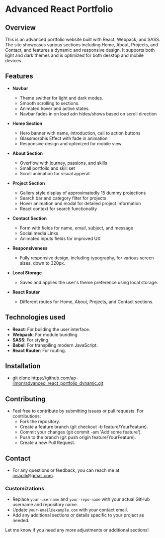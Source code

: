 # Advanced React Portfolio

## Overview

This is an advanced portfolio website built with React, Webpack, and SASS. The site showcases various sections including Home, About, Projects, and Contact, and features a dynamic and responsive design. It supports both light and dark themes and is optimized for both desktop and mobile devices.


## Features
- **Navbar**
    - Theme swither for light and dark modes.
    - Smooth scrolling to sections.
    - Animated hover and active states.
    - Navbar fades in on load adn hides/shows based on scroll direction

- **Home Section**
    - Hero banner with name, introduction, call to action buttons
    - Glassmorphis Effect with fade in animation
    - Responsive design and optimized for mobile view

- **About Section**
    - Overflow with journey, passions, and skills
    - Small portfoilo and skill set
    - Scroll animation for visual apperal

- **Project Section**
    - Gallery style display of approximatedly 15 dummy projections
    - Search bar and category filter for projects
    - Hover animation and modal for detailed project information
    - React context for search functionality

- **Contact Section**
    - Form with fields for name, email, subject, and message
    - Social media Links
    - Animated inputs fields for improved UX

- **Responsiveness**
    - Fully responsive design, including typography, for various screen sizes, down to 320px.

- **Local Storage**
    - Saves and applies the user's theme preference using local storage.

- **React Router**
    - Different routes for Home, About, Projects, and Contact sections.

## Technologies used
- **React**: For building the user interface.
- **Webpack**: For module bundling.
- **SASS**: For styling.
- **Babel**: For transpiling modern JavaScript.
- **React Router**: For routing.

## Installation
   - git clone https://github.com/ap-limon/advanced_react_portfolio_dynamic.git

## Contributing

- Feel free to contribute by submitting issues or pull requests. For contributions:
    - Fork the repository.
    - Create a feature branch (git checkout -b feature/YourFeature).
    - Commit your changes (git commit -am 'Add some feature').
    - Push to the branch (git push origin feature/YourFeature).
    - Create a new Pull Request.


## Contact
- For any questions or feedback, you can reach me at jnsapl5@gmail.com.


### Customizations
- Replace `your-username` and `your-repo-name` with your actual GitHub username and repository name.
- Update `your-email@example.com` with your contact email.
- Add any additional sections or details specific to your project as needed.

Let me know if you need any more adjustments or additional sections!
